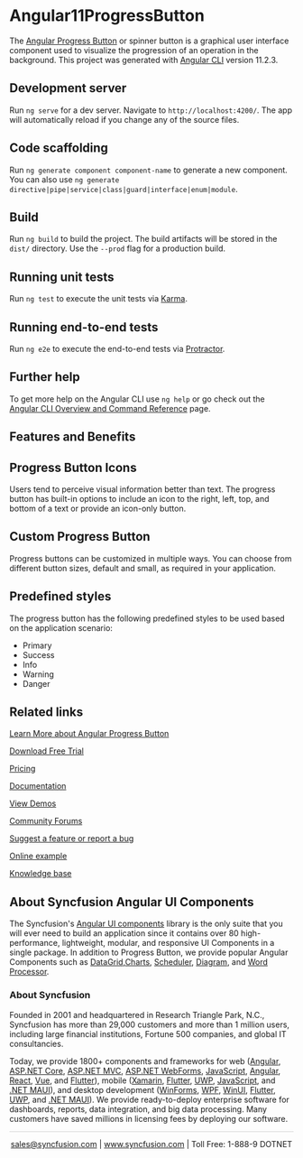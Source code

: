 # Angular11ProgressButton

The [Angular Progress Button](https://www.syncfusion.com/angular-components/angular-progress-button?utm_source=github&utm_medium=listing&utm_campaign=angular-progress-button-github-samples) or spinner button is a graphical user interface component used to visualize the progression of an operation in the background. This project was generated with [Angular CLI](https://github.com/angular/angular-cli) version 11.2.3.

## Development server

Run `ng serve` for a dev server. Navigate to `http://localhost:4200/`. The app will automatically reload if you change any of the source files.

## Code scaffolding

Run `ng generate component component-name` to generate a new component. You can also use `ng generate directive|pipe|service|class|guard|interface|enum|module`.

## Build

Run `ng build` to build the project. The build artifacts will be stored in the `dist/` directory. Use the `--prod` flag for a production build.

## Running unit tests

Run `ng test` to execute the unit tests via [Karma](https://karma-runner.github.io).

## Running end-to-end tests

Run `ng e2e` to execute the end-to-end tests via [Protractor](http://www.protractortest.org/).

## Further help

To get more help on the Angular CLI use `ng help` or go check out the [Angular CLI Overview and Command Reference](https://angular.io/cli) page.


## Features and Benefits

## Progress Button Icons

Users tend to perceive visual information better than text. The progress button has built-in options to include an icon to the right, left, top, and bottom of a text or provide an icon-only button.

## Custom Progress Button

Progress buttons can be customized in multiple ways. You can choose from different button sizes, default and small, as required in your application.

## Predefined styles

The progress button has the following predefined styles to be used based on the application scenario:

* Primary
* Success
* Info
* Warning
* Danger

## Related links

[Learn More about Angular Progress Button](https://www.syncfusion.com/angular-components/angular-progress-button?utm_source=github&utm_medium=listing&utm_campaign=angular-progress-button-github-samples)

[Download Free Trial](https://www.syncfusion.com/downloads/angular?utm_source=github&utm_medium=listing&utm_campaign=angular-progress-button-github-samples)

[Pricing](https://www.syncfusion.com/sales/teamlicense?utm_source=github&utm_medium=listing&utm_campaign=angular-progress-button-github-samples)

[Documentation](https://angular.syncfusion.com/documentation/progress-button/getting-started?utm_source=github&utm_medium=listing&utm_campaign=angular-progress-button-github-samples)

[View Demos](https://github.com/SyncfusionExamples/ej2-angular-11-progress-button?utm_source=github&utm_medium=listing&utm_campaign=angular-progress-button-github-samples)

[Community Forums](https://www.syncfusion.com/forums/angular-js2?utm_source=github&utm_medium=listing&utm_campaign=angular-progress-button-github-samples)

[Suggest a feature or report a bug](https://www.syncfusion.com/feedback/angular-components?utm_source=github&utm_medium=listing&utm_campaign=angular-progress-button-github-samples)

[Online example](https://ej2.syncfusion.com/angular/demos/#/bootstrap5/button/progress-button?utm_source=github&utm_medium=listing&utm_campaign=angular-progress-button-github-samples)

[Knowledge base](https://support.syncfusion.com/kb/article/11007/how-to-get-started-easily-with-syncfusion-angular-11-progress-button?utm_source=github&utm_medium=listing&utm_campaign=angular-progress-button-github-samples)

## About Syncfusion Angular UI Components
The Syncfusion's [Angular UI components](https://www.syncfusion.com/angular-components?utm_source=github&utm_medium=listing&utm_campaign=angular-progress-button-github-samples) library is the only suite that you will ever need to build an application since it contains over 80 high-performance, lightweight, modular, and responsive UI Components in a single package. In addition to Progress Button, we provide popular Angular Components such as [DataGrid](https://www.syncfusion.com/angular-components/angular-grid?utm_source=github&utm_medium=listing&utm_campaign=angular-progress-button-github-samples),[Charts](https://www.syncfusion.com/angular-components/angular-charts?utm_source=github&utm_medium=listing&utm_campaign=angular-progress-button-github-samples), [Scheduler](https://www.syncfusion.com/angular-components/angular-scheduler?utm_source=github&utm_medium=listing&utm_campaign=angular-progress-button-github-samples), [Diagram](https://www.syncfusion.com/angular-components/angular-diagram?utm_source=github&utm_medium=listing&utm_campaign=angular-progress-button-github-samples), and [Word Processor](https://www.syncfusion.com/angular-components/angular-word-processor?utm_source=github&utm_medium=listing&utm_campaign=angular-progress-button-github-samples).

### About Syncfusion

Founded in 2001 and headquartered in Research Triangle Park, N.C., Syncfusion has more than 29,000 customers and more than 1 million users, including large financial institutions, Fortune 500 companies, and global IT consultancies.

Today, we provide 1800+ components and frameworks for web ([Angular](https://www.syncfusion.com/angular-components?utm_source=github&utm_medium=listing&utm_campaign=angular-progress-button-github-samples), [ASP.NET Core](https://www.syncfusion.com/aspnet-core-ui-controls?utm_source=github&utm_medium=listing&utm_campaign=angular-progress-button-github-samples), [ASP.NET MVC](https://www.syncfusion.com/aspnet-mvc-ui-controls?utm_source=github&utm_medium=listing&utm_campaign=angular-progress-button-github-samples), [ASP.NET WebForms](https://www.syncfusion.com/jquery/aspnet-webforms-ui-controls?utm_source=github&utm_medium=listing&utm_campaign=angular-progress-button-github-samples), [JavaScript](https://www.syncfusion.com/javascript-ui-controls?utm_source=github&utm_medium=listing&utm_campaign=angular-progress-button-github-samples), [Angular](https://www.syncfusion.com/angular-components?utm_source=github&utm_medium=listing&utm_campaign=angular-progress-button-github-samples), [React](https://www.syncfusion.com/react-components?utm_source=github&utm_medium=listing&utm_campaign=angular-progress-button-github-samples), [Vue](https://www.syncfusion.com/vue-components?utm_source=github&utm_medium=listing&utm_campaign=angular-progress-button-github-samples), and [Flutter](https://www.syncfusion.com/flutter-widgets?utm_source=github&utm_medium=listing&utm_campaign=angular-progress-button-github-samples)), mobile ([Xamarin](https://www.syncfusion.com/xamarin-ui-controls?utm_source=github&utm_medium=listing&utm_campaign=angular-progress-button-github-samples), [Flutter](https://www.syncfusion.com/flutter-widgets?utm_source=github&utm_medium=listing&utm_campaign=angular-progress-button-github-samples), [UWP](https://www.syncfusion.com/uwp-ui-controls?utm_source=github&utm_medium=listing&utm_campaign=angular-progress-button-github-samples), [JavaScript](https://www.syncfusion.com/javascript-ui-controls?utm_source=github&utm_medium=listing&utm_campaign=angular-progress-button-github-samples), and [.NET MAUI](https://www.syncfusion.com/maui-controls?utm_source=github&utm_medium=listing&utm_campaign=angular-progress-button-github-samples)), and desktop development ([WinForms](https://www.syncfusion.com/winforms-ui-controls?utm_source=github&utm_medium=listing&utm_campaign=angular-progress-button-github-samples), [WPF](https://www.syncfusion.com/wpf-controls?utm_source=github&utm_medium=listing&utm_campaign=angular-progress-button-github-samples), [WinUI](https://www.syncfusion.com/winui-controls?utm_source=github&utm_medium=listing&utm_campaign=angular-progress-button-github-samples), [Flutter](https://www.syncfusion.com/flutter-widgets?utm_source=github&utm_medium=listing&utm_campaign=angular-progress-button-github-samples), [UWP](https://www.syncfusion.com/uwp-ui-controls?utm_source=github&utm_medium=listing&utm_campaign=angular-progress-button-github-samples), and [.NET MAUI](https://www.syncfusion.com/maui-controls?utm_source=github&utm_medium=listing&utm_campaign=angular-progress-button-github-samples)). We provide ready-to-deploy enterprise software for dashboards, reports, data integration, and big data processing. Many customers have saved millions in licensing fees by deploying our software.

<hr style="height:0.3px;border:none;color:lightgrey;background-color:lightgrey;" />

<p align="center">
<a href="mailto:sales@syncfusion.com?Subject=Syncfusion Angular Progress Button - GitHub" target="_top">sales@syncfusion.com</a> | <a href="https://www.syncfusion.com?utm_source=github&utm_medium=listing&utm_campaign=angular-progress-button-github-samples">www.syncfusion.com</a> | Toll Free: 1-888-9 DOTNET <br>
</p>